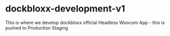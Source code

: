 # dockbloxx-development-v1
This is where we develop dockbloxx official Headless Woocom App - this is pushed to Production Staging
